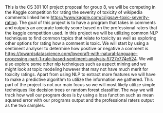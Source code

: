 This is the CS 301 101 project proposal for group 8, we will be competing in the Kaggle competition for rating the severity of toxicity of wikipedia comments linked here https://www.kaggle.com/c/jigsaw-toxic-severity-rating. The goal of this project is to have a program that takes in comments and outputs an accurate toxicity score based on the professional raters that the kaggle competition used. In this project we will be utilizing common NLP techniques to find common topics that relate to toxicity as well as exploring other options for rating how a comment is toxic. We will start by using a sentiment analyser to determine how positive or negative a comment is https://towardsdatascience.com/lovecraft-with-natural-language-processing-part-1-rule-based-sentiment-analysis-5727e774e524. We will also explore some other nlp techniques such as aspect mining and we might look at topic modeling however that may not have much merit for toxicity ratings. Apart from using NLP to extract more features we will have to make a predictive algorithm to utilize the information we gathered. This part of the project is not our main focus so we will most likely utilize simple techniques like decision trees or random forest classifier. The way we will track how well our program does is by using a loss function such as mean squared error with our programs output and the professional raters output as the two samples.
